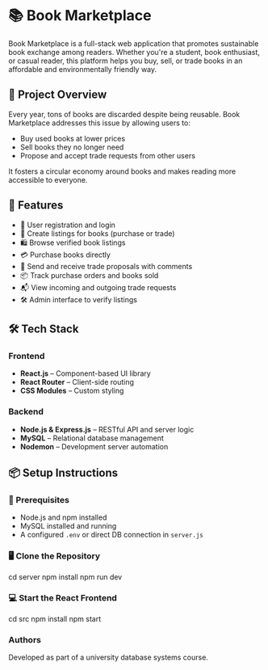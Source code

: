 
# 📚 Book Marketplace

Book Marketplace is a full-stack web application that promotes sustainable book exchange among readers. Whether you're a student, book enthusiast, or casual reader, this platform helps you buy, sell, or trade books in an affordable and environmentally friendly way.

## 🚀 Project Overview

Every year, tons of books are discarded despite being reusable. Book Marketplace addresses this issue by allowing users to:
- Buy used books at lower prices
- Sell books they no longer need
- Propose and accept trade requests from other users

It fosters a circular economy around books and makes reading more accessible to everyone.

## 🌟 Features

- 🧾 User registration and login
- 📖 Create listings for books (purchase or trade)
- 🛍️ Browse verified book listings
- 💳 Purchase books directly
- 🔁 Send and receive trade proposals with comments
- 📦 Track purchase orders and books sold
- 📬 View incoming and outgoing trade requests
- 🛠️ Admin interface to verify listings

## 🛠️ Tech Stack

### Frontend
- **React.js** – Component-based UI library
- **React Router** – Client-side routing
- **CSS Modules** – Custom styling

### Backend
- **Node.js & Express.js** – RESTful API and server logic
- **MySQL** – Relational database management
- **Nodemon** – Development server automation

## 📦 Setup Instructions

### 🔧 Prerequisites
- Node.js and npm installed
- MySQL installed and running
- A configured `.env` or direct DB connection in `server.js`

### 🖥️ Clone the Repository
cd server
npm install
npm run dev

### 💻 Start the React Frontend
cd src
npm install
npm start



### Authors
Developed as part of a university database systems course.
